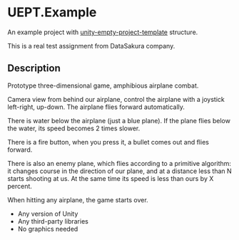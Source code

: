 UEPT.Example
===

An example project with [unity-empty-project-template](https://github.com/vangogih/unity-empty-project-template) structure.

This is a real test assignment from DataSakura company.

## Description

Prototype three-dimensional game, amphibious airplane combat.

Camera view from behind our airplane, control the airplane with a joystick left-right, up-down. The airplane flies forward automatically.

There is water below the airplane (just a blue plane). If the plane flies below the water, its speed becomes 2 times slower.

There is a fire button, when you press it, a bullet comes out and flies forward.

There is also an enemy plane, which flies according to a primitive algorithm: it changes course in the direction of our plane, and at a distance less than N starts shooting at us. At the same time its speed is less than ours by X percent.

When hitting any airplane, the game starts over.

- Any version of Unity
- Any third-party libraries
- No graphics needed

